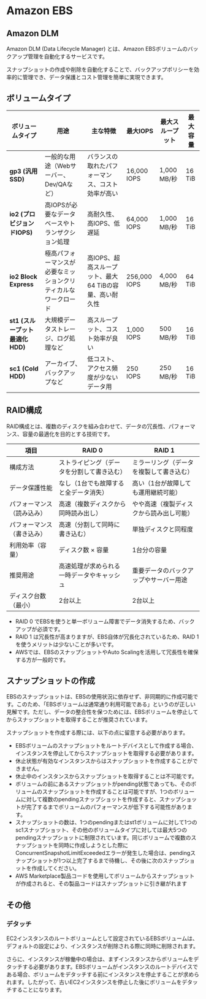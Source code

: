 # Amazon EBS

## Amazon DLM

Amazon DLM (Data Lifecycle Manager) とは、Amazon EBSボリュームのバックアップ管理を自動化するサービスです。

スナップショットの作成や削除を自動化することで、バックアップポリシーを効率的に管理でき、データ保護とコスト管理を簡単に実現できます。

## ボリュームタイプ

| ボリュームタイプ              | 用途                                    | 主な特徴                                         | 最大IOPS             | 最大スループット   | 最大容量        |
|-----------------------------|---------------------------------------|-------------------------------------------------|----------------------|-------------------|-----------------|
| **gp3 (汎用SSD)**           | 一般的な用途（Webサーバー、Dev/QAなど）  | バランスの取れたパフォーマンス、コスト効率が高い   | 16,000 IOPS          | 1,000 MB/秒       | 16 TiB          |
| **io2 (プロビジョンドIOPS)** | 高IOPSが必要なデータベースやトランザクション処理 | 高耐久性、高IOPS、低遅延                        | 64,000 IOPS          | 1,000 MB/秒       | 16 TiB          |
| **io2 Block Express**       | 極高パフォーマンスが必要なミッションクリティカルなワークロード | 高IOPS、超高スループット、最大64 TiBの容量、高い耐久性 | 256,000 IOPS         | 4,000 MB/秒       | 64 TiB          |
| **st1 (スループット最適化HDD)** | 大規模データストレージ、ログ処理など      | 高スループット、コスト効率が良い                 | 1,000 IOPS           | 500 MB/秒         | 16 TiB          |
| **sc1 (Cold HDD)**          | アーカイブ、バックアップなど            | 低コスト、アクセス頻度が少ないデータ用            | 250 IOPS             | 250 MB/秒         | 16 TiB          |



## RAID構成

RAID構成とは、複数のディスクを組み合わせて、データの冗長性、パフォーマンス、容量の最適化を目的とする技術です。

| 項目                   | RAID 0                                 | RAID 1                                 |
|------------------------|-----------------------------------------|-----------------------------------------|
| 構成方法               | ストライピング（データを分割して書き込む） | ミラーリング（データを複製して書き込む） |
| データ保護性能         | なし（1台でも故障すると全データ消失）    | 高い（1台が故障しても運用継続可能）      |
| パフォーマンス（読み込み） | 高速（複数ディスクから同時読み出し）     | やや高速（複製ディスクから読み出し可能） |
| パフォーマンス（書き込み） | 高速（分割して同時に書き込む）           | 単独ディスクと同程度                     |
| 利用効率（容量）        | ディスク数 × 容量                        | 1台分の容量                              |
| 推奨用途               | 高速処理が求められる一時データやキャッシュ | 重要データのバックアップやサーバー用途    |
| ディスク台数（最小）    | 2台以上                                 | 2台以上                                  |

- RAID 0 でEBSを使うと単一ボリューム障害でデータ消失するため、バックアップが必須です。
- RAID 1 は冗長性が高まりますが、EBS自体が冗長化されているため、RAID 1を使うメリットは少ないことが多いです。
- AWSでは、EBSのスナップショットやAuto Scalingを活用して冗長性を確保する方が一般的です。

## スナップショットの作成

EBSのスナップショットは、EBSの使用状況に依存せず、非同期的に作成可能です。このため、「EBSボリュームは通常通り利用可能である」というのが正しい見解です。ただし、データの整合性を保つためには、EBSボリュームを停止してからスナップショットを取得することが推奨されています。

スナップショットを作成する際には、以下の点に留意する必要があります。

- EBSボリュームのスナップショットをルートデバイスとして作成する場合、インスタンスを停止してからスナップショットを取得する必要があります。
- 休止状態が有効なインスタンスからはスナップショットを作成することができません。
- 休止中のインスタンスからスナップショットを取得することは不可能です。
- ボリュームの前にあるスナップショットがpending状態であっても、そのボリュームのスナップショットを作成することは可能ですが、1つのボリュームに対して複数のpendingスナップショットを作成すると、スナップショットが完了するまでボリュームのパフォーマンスが低下する可能性があります。
- スナップショットの数は、1つのpendingまたはst1ボリュームに対して1つのsc1スナップショット、その他のボリュームタイプに対しては最大5つのpendingスナップショットに制限されています。同じボリュームで複数のスナップショットを同時に作成しようとした際にConcurrentSnapshotLimitExceededエラーが発生した場合は、pendingスナップショットが1つ以上完了するまで待機し、その後に次のスナップショットを作成してください。
- AWS Marketplace製品コードを使用してボリュームからスナップショットが作成されると、その製品コードはスナップショットに引き継がれます

## その他

### デタッチ

EC2インスタンスのルートボリュームとして設定されているEBSボリュームは、デフォルトの設定により、インスタンスが削除される際に同時に削除されます。

さらに、インスタンスが稼働中の場合は、まずインスタンスからボリュームをデタッチする必要があります。EBSボリュームがインスタンスのルートデバイスである場合、ボリュームをデタッチする前にインスタンスを停止することが求められます。したがって、古いEC2インスタンスを停止した後にボリュームをデタッチすることになります。


